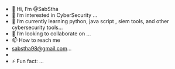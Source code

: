 - 👋 Hi, I’m @SabStha
- 👀 I’m interested in CyberSecurity ...
- 🌱 I’m currently learning python, java script , siem tools, and other cybersecurity tools...
- 💞️ I’m looking to collaborate on ...
- 📫 How to reach me
- sabstha98@gmail.com...
- 
- ⚡ Fun fact: ...

<!---
SabStha/SabStha is a ✨ special ✨ repository because its `README.md` (this file) appears on your GitHub profile.
You can click the Preview link to take a look at your changes.
--->
